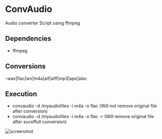 # ConvAudio
Audio converter Script using ffmpeg

## Dependencies
- ffmpeg

## Conversions
-wav|flac|wv|m4a|aif|aiff|mp3|ape|alac

## Execution
- convaudio -d /myaudiofiles -i m4a -o flac 
(Will not remove original file after conversion)
- convaudio -d /myaudiofiles -i m4a -o flac -r
(Will remove original file after suceffull conversion)

![screenshot](https://i.postimg.cc/d0YjdRRG/shutter.png)
